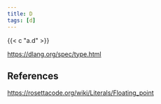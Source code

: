 ```yaml
---
title: D
tags: [d]
---
```


{{< c "a.d" >}}

<https://dlang.org/spec/type.html>

## References

<https://rosettacode.org/wiki/Literals/Floating_point>
